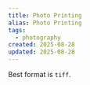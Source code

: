```yaml
---
title: Photo Printing
alias: Photo Printing
tags:
  - photography
created: 2025-08-28
updated: 2025-08-28
---
```


Best format is `tiff`.